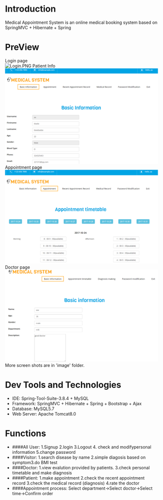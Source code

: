 # Introduction
Medical Appointment System is an online medical booking system based on SpringMVC + Hibernate + Spring

# PreView
Login page        
![Login.PNG](https://bytebucket.org/elec5619_2017MedApptSys/medicalappointmentsystem/raw/80bdcfb6cc8606c77c848931f23f5b61dc4d8a22/image/Login.png?token=b4351b3070ca6532b90b65a51ec749b8a939a400)
Patient Info
<img src="/image/Patient_info.png" alt="Patient_info.png"/>
Appointment page
<img src="/image/Appoint_Time.PNG" alt="Appoint_Time.PNG"/>
Doctor page
<img src="/image/Doctor_info.PNG" alt="Doctor_info.PNG"/>
More screen shots are in 'image' folder.
# Dev Tools and Technologies
- IDE: Spring-Tool-Suite-3.8.4 + MySQL
- Framework: SpringMVC + Hibernate + Spring + Bootstrap + Ajax
- Database: MySQL5.7
- Web Server: Apache Tomcat8.0

  
# Functions
- ####All User: 
1.Signup 2.login 3.Logout 4. check and modifypersonal information 5.change password 
- ####Visitor: 
1.search disease by name 2.simple diagosis based on symptom3.do BMI test
- ####Doctor: 
1.view evalution provided by patients. 3.check personal timetable and make diagnosis 
- ####Patient: 
1.make appointment 2.check the recent appointment record 3.check the medical record (diagnosis) 4.rate the doctor 
- ####Appointment process: 
Select department->Select doctor->Select time->Confirm order

